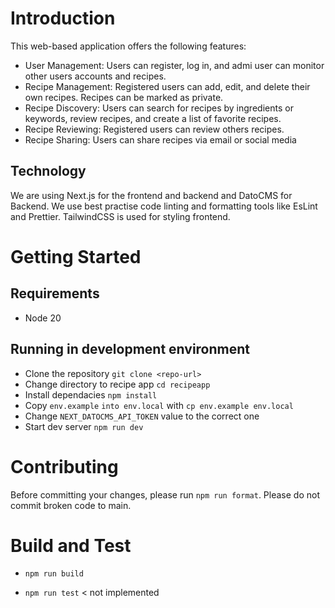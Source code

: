 # Introduction 

This web-based application offers the following features:

- User Management: Users can register, log in, and admi user can monitor other users accounts and recipes.
- Recipe Management: Registered users can add, edit, and delete their own recipes. Recipes can be marked as private.
- Recipe Discovery: Users can search for recipes by ingredients or keywords, review recipes, and create a list of favorite recipes.
- Recipe Reviewing: Registered users can review others recipes.
- Recipe Sharing: Users can share recipes via email or social media

## Technology

We are using Next.js for the frontend and backend and DatoCMS for Backend. We use best practise code linting and formatting tools like EsLint and Prettier. 
TailwindCSS is used for styling frontend. 

# Getting Started

## Requirements

- Node 20

## Running in development environment

- Clone the repository `git clone <repo-url>`
- Change directory to recipe app `cd recipeapp`
- Install dependacies `npm install`
- Copy `env.example` `into env.local` with `cp env.example env.local`
- Change `NEXT_DATOCMS_API_TOKEN` value to the correct one
- Start dev server `npm run dev`

# Contributing

Before committing your changes, please run `npm run format`. Please do not commit broken code to main.

# Build and Test

- `npm run build`

- `npm run test` < not implemented
